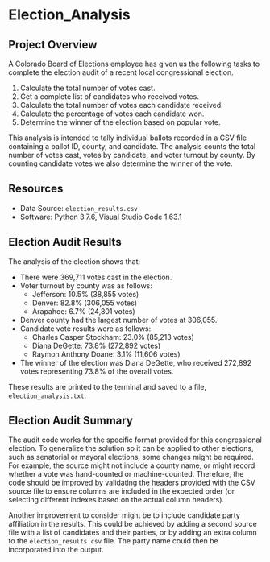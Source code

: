 # Election_Analysis

## Project Overview
A Colorado Board of Elections employee has given us the following tasks to complete the election audit of a recent local congressional election.

1. Calculate the total number of votes cast.
2. Get a complete list of candidates who received votes.
3. Calculate the total number of votes each candidate received.
4. Calculate the percentage of votes each candidate won.
5. Determine the winner of the election based on popular vote.

This analysis is intended to tally individual ballots recorded in a CSV file containing a ballot ID, county, and candidate. The analysis counts the total number of votes cast, votes by candidate, and voter turnout by county. By counting candidate votes we also determine the winner of the vote.

## Resources
- Data Source: `election_results.csv`
- Software: Python 3.7.6, Visual Studio Code 1.63.1

## Election Audit Results
The analysis of the election shows that:

* There were 369,711 votes cast in the election.
* Voter turnout by county was as follows:
  * Jefferson: 10.5% (38,855 votes)
  * Denver: 82.8% (306,055 votes)
  * Arapahoe: 6.7% (24,801 votes)
* Denver county had the largest number of votes at 306,055.
* Candidate vote results were as follows:
  * Charles Casper Stockham: 23.0% (85,213 votes)
  * Diana DeGette: 73.8% (272,892 votes)
  * Raymon Anthony Doane: 3.1% (11,606 votes)
* The winner of the election was Diana DeGette, who received 272,892 votes representing 73.8% of the overall votes.

These results are printed to the terminal and saved to a file, `election_analysis.txt`.

## Election Audit Summary

The audit code works for the specific format provided for this congressional election. To generalize the solution so it can be applied to other elections, such as senatorial or mayoral elections, some changes might be required. For example, the source might not include a county name, or might record whether a vote was hand-counted or machine-counted. Therefore, the code should be improved by validating the headers provided with the CSV source file to ensure columns are included in the expected order (or selecting different indexes based on the actual column headers).

Another improvement to consider might be to include candidate party affiliation in the results. This could be achieved by adding a second source file with a list of candidates and their parties, or by adding an extra column to the `election_results.csv` file. The party name could then be incorporated into the output.
